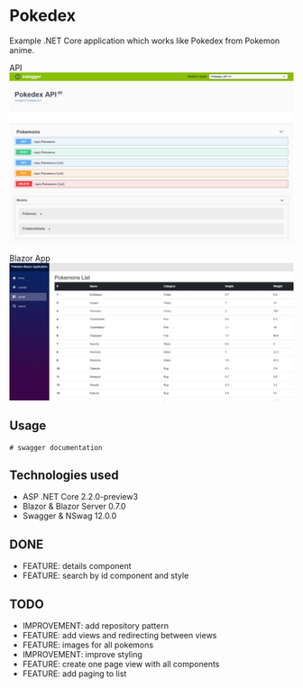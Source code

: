 # Pokedex
Example .NET Core application which works like Pokedex from Pokemon anime.

API
![Swagger API Screen](https://github.com/kubawajs/Pokedex/raw/master/SwaggerAPI.JPG)

Blazor App
![Blazor App Screen](https://github.com/kubawajs/Pokedex/raw/master/BlazorApp.JPG)

## Usage

```
# swagger documentation
```

## Technologies used

* ASP .NET Core 2.2.0-preview3
* Blazor & Blazor Server 0.7.0
* Swagger & NSwag 12.0.0

## DONE

* FEATURE: details component
* FEATURE: search by id component and style

## TODO

* IMPROVEMENT: add repository pattern
* FEATURE: add views and redirecting between views
* FEATURE: images for all pokemons
* IMPROVEMENT: improve styling
* FEATURE: create one page view with all components
* FEATURE: add paging to list